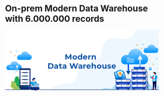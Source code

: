 # On-prem Modern Data Warehouse with 6.000.000 records 

<img src="images/Modern_Data_Warehouse_01.jpg" width="600">
